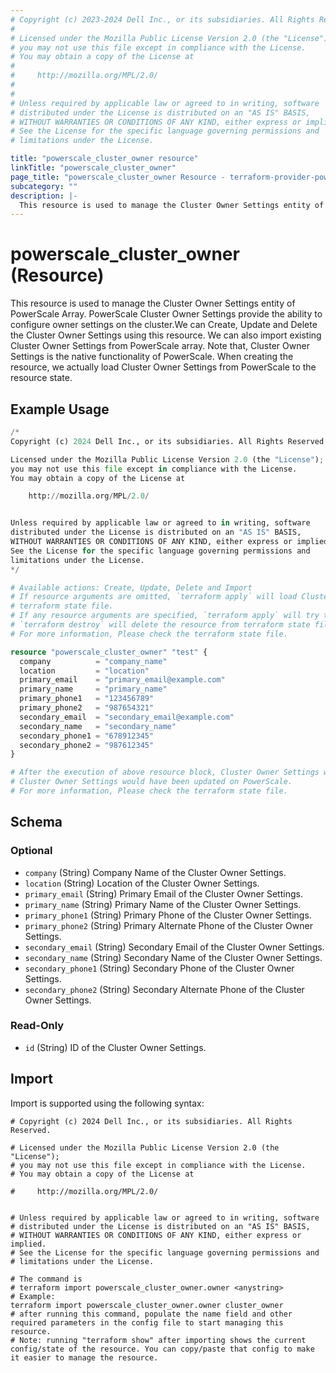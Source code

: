 ```yaml
---
# Copyright (c) 2023-2024 Dell Inc., or its subsidiaries. All Rights Reserved.
#
# Licensed under the Mozilla Public License Version 2.0 (the "License");
# you may not use this file except in compliance with the License.
# You may obtain a copy of the License at
#
#     http://mozilla.org/MPL/2.0/
#
#
# Unless required by applicable law or agreed to in writing, software
# distributed under the License is distributed on an "AS IS" BASIS,
# WITHOUT WARRANTIES OR CONDITIONS OF ANY KIND, either express or implied.
# See the License for the specific language governing permissions and
# limitations under the License.

title: "powerscale_cluster_owner resource"
linkTitle: "powerscale_cluster_owner"
page_title: "powerscale_cluster_owner Resource - terraform-provider-powerscale"
subcategory: ""
description: |-
  This resource is used to manage the Cluster Owner Settings entity of PowerScale Array. PowerScale Cluster Owner Settings provide the ability to configure owner settings on the cluster.We can Create, Update and Delete the Cluster Owner Settings using this resource. We can also import existing Cluster Owner Settings from PowerScale array. Note that, Cluster Owner Settings is the native functionality of PowerScale. When creating the resource, we actually load Cluster Owner Settings from PowerScale to the resource state.
---
```


# powerscale_cluster_owner (Resource)

This resource is used to manage the Cluster Owner Settings entity of PowerScale Array. PowerScale Cluster Owner Settings provide the ability to configure owner settings on the cluster.We can Create, Update and Delete the Cluster Owner Settings using this resource. We can also import existing Cluster Owner Settings from PowerScale array. Note that, Cluster Owner Settings is the native functionality of PowerScale. When creating the resource, we actually load Cluster Owner Settings from PowerScale to the resource state.


## Example Usage

```terraform
/*
Copyright (c) 2024 Dell Inc., or its subsidiaries. All Rights Reserved.

Licensed under the Mozilla Public License Version 2.0 (the "License");
you may not use this file except in compliance with the License.
You may obtain a copy of the License at

    http://mozilla.org/MPL/2.0/


Unless required by applicable law or agreed to in writing, software
distributed under the License is distributed on an "AS IS" BASIS,
WITHOUT WARRANTIES OR CONDITIONS OF ANY KIND, either express or implied.
See the License for the specific language governing permissions and
limitations under the License.
*/

# Available actions: Create, Update, Delete and Import
# If resource arguments are omitted, `terraform apply` will load Cluster Owner Details from PowerScale, and save to
# terraform state file.
# If any resource arguments are specified, `terraform apply` will try to load Cluster Owner Details (if not loaded) and update the settings.
# `terraform destroy` will delete the resource from terraform state file rather than deleting Cluster Owner Details from PowerScale.
# For more information, Please check the terraform state file.

resource "powerscale_cluster_owner" "test" {
  company          = "company_name"
  location         = "location"
  primary_email    = "primary_email@example.com"
  primary_name     = "primary_name"
  primary_phone1   = "123456789"
  primary_phone2   = "987654321"
  secondary_email  = "secondary_email@example.com"
  secondary_name   = "secondary_name"
  secondary_phone1 = "678912345"
  secondary_phone2 = "987612345"
}

# After the execution of above resource block, Cluster Owner Settings would have been cached in terraform state file, and
# Cluster Owner Settings would have been updated on PowerScale.
# For more information, Please check the terraform state file.
```

<!-- schema generated by tfplugindocs -->
## Schema

### Optional

- `company` (String) Company Name of the Cluster Owner Settings.
- `location` (String) Location of the Cluster Owner Settings.
- `primary_email` (String) Primary Email of the Cluster Owner Settings.
- `primary_name` (String) Primary Name of the Cluster Owner Settings.
- `primary_phone1` (String) Primary Phone of the Cluster Owner Settings.
- `primary_phone2` (String) Primary Alternate Phone of the Cluster Owner Settings.
- `secondary_email` (String) Secondary Email of the Cluster Owner Settings.
- `secondary_name` (String) Secondary Name of the Cluster Owner Settings.
- `secondary_phone1` (String) Secondary Phone of the Cluster Owner Settings.
- `secondary_phone2` (String) Secondary Alternate Phone of the Cluster Owner Settings.

### Read-Only

- `id` (String) ID of the Cluster Owner Settings.

## Import

Import is supported using the following syntax:

```shell
# Copyright (c) 2024 Dell Inc., or its subsidiaries. All Rights Reserved.

# Licensed under the Mozilla Public License Version 2.0 (the "License");
# you may not use this file except in compliance with the License.
# You may obtain a copy of the License at

#     http://mozilla.org/MPL/2.0/


# Unless required by applicable law or agreed to in writing, software
# distributed under the License is distributed on an "AS IS" BASIS,
# WITHOUT WARRANTIES OR CONDITIONS OF ANY KIND, either express or implied.
# See the License for the specific language governing permissions and
# limitations under the License.

# The command is
# terraform import powerscale_cluster_owner.owner <anystring>
# Example:
terraform import powerscale_cluster_owner.owner cluster_owner
# after running this command, populate the name field and other required parameters in the config file to start managing this resource.
# Note: running "terraform show" after importing shows the current config/state of the resource. You can copy/paste that config to make it easier to manage the resource.
```